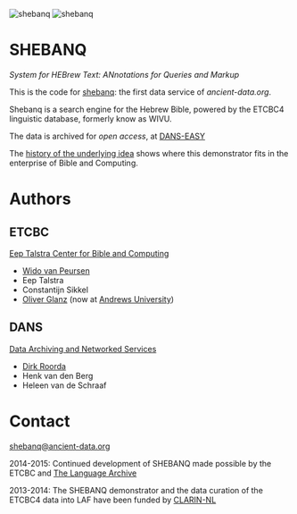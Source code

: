 ![shebanq](https://raw.githubusercontent.com/etcbc/shebanq/master/static/images/shebanq_logo.png)
![shebanq](https://raw.githubusercontent.com/etcbc/shebanq/master/static/images/shebanq.png)

SHEBANQ
=======

*System for HEBrew Text: ANnotations for Queries and Markup*

This is the code for [shebanq](http://shebanq.ancient-data.org): the first data service of *ancient-data.org*.

Shebanq is a search engine for the Hebrew Bible, powered by the ETCBC4 linguistic database, formerly know as WIVU.

The data is archived for *open access*, at
[DANS-EASY](http://www.persistent-identifier.nl/?identifier=urn:nbn:nl:ui:13-048i-71)

The
[history of the underlying idea](http://annotation-paradigm.readthedocs.org/en/latest/queries-as-annotations/history.html)
shows where this demonstrator fits in the enterprise of Bible and Computing.

Authors
=======

ETCBC
-----
[Eep Talstra Center for Bible and Computing](http://godgeleerdheid.vu.nl/etcbc)
* [Wido van Peursen](mailto:w.t.van.peursen@vu.nl)
* Eep Talstra
* Constantijn Sikkel
* [Oliver Glanz](mailto:glanz@andrews.edu) (now at [Andrews University](https://www.andrews.edu))
    
DANS
----
[Data Archiving and Networked Services](http://www.dans.knaw.nl)
* [Dirk Roorda](mailto:dirk.roorda@dans.knaw.nl)
* Henk van den Berg
* Heleen van de Schraaf
    
Contact
=======
[shebanq@ancient-data.org](mailto:shebanq@ancient-data.org)

2014-2015: Continued development of SHEBANQ made possible by the ETCBC and [The Language Archive](http://tla.mpi.nl)

2013-2014: The SHEBANQ demonstrator and the data curation of the ETCBC4 data into LAF have been funded by [CLARIN-NL](http://www.clarin.nl)


